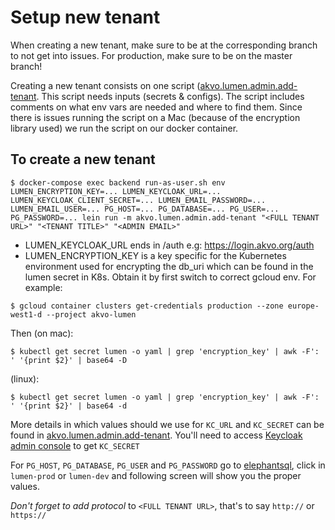 # Setup new tenant

When creating a new tenant, make sure to be at the corresponding branch to not
get into issues. For production, make sure to be on the master branch!

Creating a new tenant consists on one script ([akvo.lumen.admin.add-tenant](https://github.com/akvo/akvo-lumen/blob/master/backend/src/akvo/lumen/admin/add_tenant.clj). This script needs inputs (secrets & configs). The script
includes comments on what env vars are needed and where to find them. Since there is issues running the script on a Mac (because of the encryption library used) we run the script on our docker container.

## To create a new tenant
```
$ docker-compose exec backend run-as-user.sh env LUMEN_ENCRYPTION_KEY=... LUMEN_KEYCLOAK_URL=... LUMEN_KEYCLOAK_CLIENT_SECRET=... LUMEN_EMAIL_PASSWORD=... LUMEN_EMAIL_USER=... PG_HOST=... PG_DATABASE=... PG_USER=... PG_PASSWORD=... lein run -m akvo.lumen.admin.add-tenant "<FULL TENANT URL>" "<TENANT TITLE>" "<ADMIN EMAIL>"
```
- LUMEN_KEYCLOAK_URL ends in /auth e.g: https://login.akvo.org/auth
- LUMEN_ENCRYPTION_KEY is a key specific for the Kubernetes environment used for encrypting the db_uri which can be found in the lumen secret in K8s.
Obtain it by first switch to correct gcloud env. For example:
```
$ gcloud container clusters get-credentials production --zone europe-west1-d --project akvo-lumen
```
Then (on mac):
```
$ kubectl get secret lumen -o yaml | grep 'encryption_key' | awk -F': ' '{print $2}' | base64 -D
```
(linux):
```
$ kubectl get secret lumen -o yaml | grep 'encryption_key' | awk -F': ' '{print $2}' | base64 -d
```


More details in which values should we use for `KC_URL` and `KC_SECRET` can be found in [akvo.lumen.admin.add-tenant](https://github.com/akvo/akvo-lumen/blob/master/backend/src/akvo/lumen/admin/add_tenant.clj). You'll need to access [Keycloak admin console](https://login.akvo.org/auth/admin/akvo/console/)  to get `KC_SECRET`


For `PG_HOST`,  `PG_DATABASE`, `PG_USER` and `PG_PASSWORD` go to [elephantsql](https://customer.elephantsql.com/login), click in `lumen-prod` or `lumen-dev` and following screen will show you the proper values. 


*Don't forget to add protocol* to `<FULL TENANT URL>`, that's to say `http://` or `https://`
